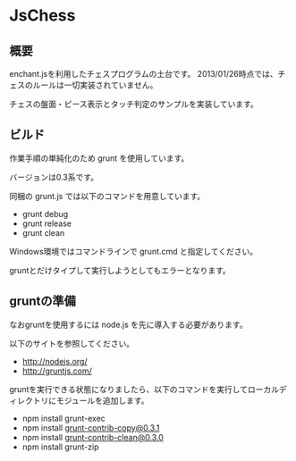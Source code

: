 # JsChess

## 概要
enchant.jsを利用したチェスプログラムの土台です。
2013/01/26時点では、チェスのルールは一切実装されていません。

チェスの盤面・ピース表示とタッチ判定のサンプルを実装しています。

## ビルド

作業手順の単純化のため grunt を使用しています。

バージョンは0.3系です。

同梱の grunt.js では以下のコマンドを用意しています。

* grunt debug
* grunt release
* grunt clean

Windows環境ではコマンドラインで grunt.cmd と指定してください。

gruntとだけタイプして実行しようとしてもエラーとなります。


## gruntの準備

なおgruntを使用するには node.js を先に導入する必要があります。

以下のサイトを参照してください。

* http://nodejs.org/
* http://gruntjs.com/

gruntを実行できる状態になりましたら、以下のコマンドを実行してローカルディレクトリにモジュールを追加します。

* npm install grunt-exec
* npm install grunt-contrib-copy@0.3.1
* npm install grunt-contrib-clean@0.3.0
* npm install grunt-zip


